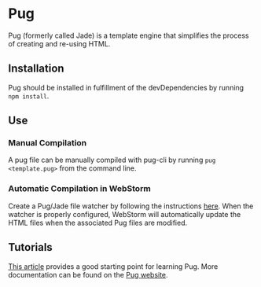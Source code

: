 # Pug
Pug (formerly called Jade) is a template engine that simplifies the process of creating and re-using HTML.

## Installation
Pug should be installed in fulfillment of the devDependencies by running `npm install`.

## Use
### Manual Compilation
A pug file can be manually compiled with pug-cli by running `pug <template.pug>` from the command line.
### Automatic Compilation in WebStorm
Create a Pug/Jade file watcher by following the instructions <a href="https://www.jetbrains.com/help/webstorm/jade.html#ws_node_jade_create_jade_file_watcher">here</a>. When the watcher is properly configured, WebStorm will automatically update the HTML files when the associated Pug files are modified.
## Tutorials
<a href="https://codeburst.io/getting-started-with-pug-template-engine-e49cfa291e33">This article</a> provides a good starting point for learning Pug. More documentation can be found on the <a href="https://pugjs.org/language/attributes.html">Pug website</a>.

